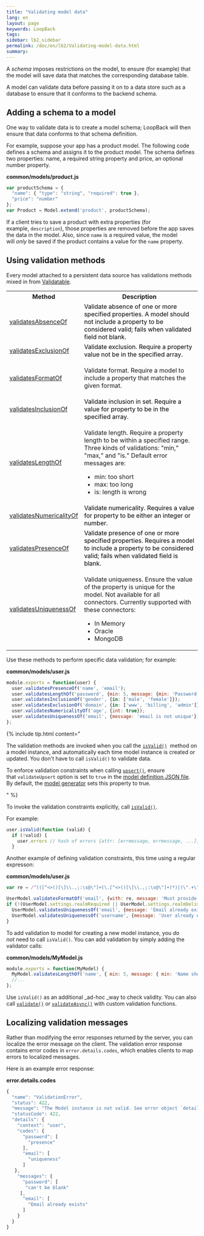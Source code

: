 ```yaml
---
title: "Validating model data"
lang: en
layout: page
keywords: LoopBack
tags:
sidebar: lb2_sidebar
permalink: /doc/en/lb2/Validating-model-data.html
summary:
---
```


A _schema_ imposes restrictions on the model, to ensure (for example) that the model will save data that matches the corresponding database table.

A model can validate data before passing it on to a data store such as a database to ensure that it conforms to the backend schema.

## Adding a schema to a model

One way to validate data is to create a model schema; LoopBack will then ensure that data conforms to that schema definition.

For example, suppose your app has a product model. The following code defines a schema and assigns it to the product model.
The schema defines two properties: name, a required string property and price, an optional number property. 

**common/models/product.js**

```javascript
var productSchema = {
  "name": { "type": "string", "required": true },
  "price": "number"
};
var Product = Model.extend('product', productSchema);
```

If a client tries to save a product with extra properties (for example, `description`), those properties are removed before the app saves the data in the model.
Also, since `name` is a required value, the model will _only_ be saved if the product contains a value for the `name` property.

## Using validation methods

Every model attached to a persistent data source has validations methods mixed in from [Validatable](http://apidocs.strongloop.com/loopback-datasource-juggler/#validatable).

<table>
  <tbody>
    <tr>
      <th>Method</th>
      <th>Description</th>
    </tr>
    <tr>
      <td><a href="https://apidocs.strongloop.com/loopback-datasource-juggler/#validatable-validatesabsenceof" class="external-link" rel="nofollow">validatesAbsenceOf</a></td>
      <td><span style="color: rgb(0,0,0);">Validate absence of one or more specified properties. A model should not include a property to be considered valid; fails when validated field not blank.</span></td>
    </tr>
    <tr>
      <td><a href="https://apidocs.strongloop.com/loopback-datasource-juggler/#validatable-validatesexclusionof" class="external-link" rel="nofollow">validatesExclusionOf</a></td>
      <td><span style="color: rgb(0,0,0);">Validate exclusion. Require a property value not be in the specified array.</span></td>
    </tr>
    <tr>
      <td><a href="https://apidocs.strongloop.com/loopback-datasource-juggler/#validatable-validatesformatof" class="external-link" rel="nofollow">validatesFormatOf</a></td>
      <td>
        <p>Validate format. Require a model to include a property that matches the given format.</p>
      </td>
    </tr>
    <tr>
      <td><a href="https://apidocs.strongloop.com/loopback-datasource-juggler/#validatable-validatesinclusionof" class="external-link" rel="nofollow">validatesInclusionOf</a></td>
      <td><span style="color: rgb(0,0,0);">Validate inclusion in set. Require a value for property to be in the specified array.</span></td>
    </tr>
    <tr>
      <td><a href="https://apidocs.strongloop.com/loopback-datasource-juggler/#validatable-validateslengthof" class="external-link" rel="nofollow">validatesLengthOf</a></td>
      <td>
        <p>Validate length. Require a property length to be within a specified range. Three kinds of validations: "min," "max," and "is." Default error messages are:</p>
        <ul>
          <li>min: too short</li>
          <li>max: too long</li>
          <li>is: length is wrong</li>
        </ul>
      </td>
    </tr>
    <tr>
      <td><a href="https://apidocs.strongloop.com/loopback-datasource-juggler/#validatable-validatesnumericalityof" class="external-link" rel="nofollow">validatesNumericalityOf</a></td>
      <td><span style="color: rgb(0,0,0);">Validate numericality. Requires a value for property to be either an integer or number.</span></td>
    </tr>
    <tr>
      <td><a href="https://apidocs.strongloop.com/loopback-datasource-juggler/#validatable-validatespresenceof" class="external-link" rel="nofollow">validatesPresenceOf</a></td>
      <td><span style="color: rgb(0,0,0);">Validate presence of one or more specified properties. Requires a model to include a property to be considered valid; fails when validated field is blank.</span></td>
    </tr>
    <tr>
      <td><a href="https://apidocs.strongloop.com/loopback-datasource-juggler/#validatable-validatesuniquenessof" class="external-link" rel="nofollow">validatesUniquenessOf</a></td>
      <td>
        <p>Validate uniqueness. Ensure the value of the property is unique for the model. Not available for all connectors. Currently supported with these connectors:</p>
        <ul>
          <li>In Memory</li>
          <li>Oracle</li>
          <li>MongoDB</li>
        </ul>
      </td>
    </tr>
  </tbody>
</table>

Use these methods to perform specific data validation; for example:

**common/models/user.js**

```javascript
module.exports = function(user) {
  user.validatesPresenceOf('name', 'email');
  user.validatesLengthOf('password', {min: 5, message: {min: 'Password is too short'}});
  user.validatesInclusionOf('gender', {in: ['male', 'female']});
  user.validatesExclusionOf('domain', {in: ['www', 'billing', 'admin']});
  user.validatesNumericalityOf('age', {int: true});
  user.validatesUniquenessOf('email', {message: 'email is not unique'});
};
```

{% include tip.html content="

The validation methods are invoked when you call the [`isValid()`](http://apidocs.strongloop.com/loopback-datasource-juggler/#validatable-prototype-isvalid) 
method on a model instance, and automatically each time model instance is created or updated. You don't have to call `isValid()` to validate data.

To enforce validation constraints when calling [`upsert()`](http://apidocs.strongloop.com/loopback/#persistedmodel-upsert), ensure that `validateUpsert`
option is set to `true` in the [model definition JSON file](/doc/en/lb2/Model-definition-JSON-file.html). 
By default, the [model generator](/doc/en/lb2/Model-generator.html) sets this property to true.

" %}

To invoke the validation constraints explicitly, call [`isValid()`](http://apidocs.strongloop.com/loopback-datasource-juggler/#validatable-prototype-isvalid).

For example:

```javascript
user.isValid(function (valid) {
  if (!valid) {
    user.errors // hash of errors {attr: [errmessage, errmessage, ...], attr: ...}
  }
```

Another example of defining validation constraints, this time using a regular expresson:

**common/models/user.js**

```javascript
var re = /^(([^<>()[\]\\.,;:\s@\"]+(\.[^<>()[\]\\.,;:\s@\"]+)*)|(\".+\"))@((\[[0-9]{1,3}\.[0-9]{1,3}\.[0-9]{1,3}\.[0-9]{1,3}\])|(([a-zA-Z\-0-9]+\.)+[a-zA-Z]{2,}))$/;

UserModel.validatesFormatOf('email', {with: re, message: 'Must provide a valid email'});
if (!(UserModel.settings.realmRequired || UserModel.settings.realmDelimiter)) {
  UserModel.validatesUniquenessOf('email', {message: 'Email already exists'});
  UserModel.validatesUniquenessOf('username', {message: 'User already exists'});
}
```

To add validation to model for creating a new model instance, you _do not_ need to call `isValid()`.
You can add validation by simply adding the validator calls:

**common/models/MyModel.js**

```javascript
module.exports = function(MyModel) {
  MyModel.validatesLengthOf('name', { min: 5, message: { min: 'Name should be 5+ characters' } });
  //...
};
```

Use `isValid()` as an additional _ad-hoc _way to check validity.
You can also call [`validate()`](https://apidocs.strongloop.com/loopback-datasource-juggler/#validatable-validate)
or [`validateAsync()`](https://apidocs.strongloop.com/loopback-datasource-juggler/#validatable-validateasync) with custom validation functions.

## Localizing validation messages

Rather than modifying the error responses returned by the server, you can localize the error message on the client.
The validation error response contains error codes in `error.details.codes`, which enables clients to map errors to localized messages.

Here is an example error response:

**error.details.codes**

```javascript
{
  "name": "ValidationError",
  "status": 422,
  "message": "The Model instance is not valid. See error object `details` property for more info.",
  "statusCode": 422,
  "details": {
    "context": "user",
    "codes": {
      "password": [
        "presence"
      ],
      "email": [
        "uniqueness"
      ]
   },
    "messages": {
      "password": [
       "can't be blank"
     ],
      "email": [
        "Email already exists"
      ]
    }
  }
}
```